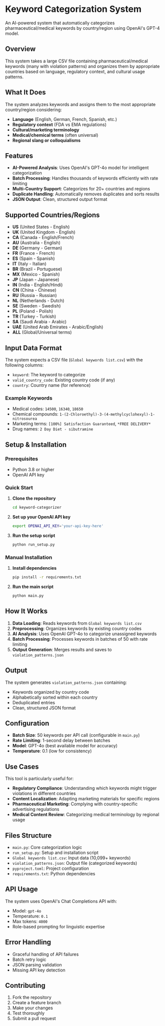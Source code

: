 # Keyword Categorization System

An AI-powered system that automatically categorizes pharmaceutical/medical keywords by country/region using OpenAI's GPT-4 model.

## Overview

This system takes a large CSV file containing pharmaceutical/medical keywords (many with violation patterns) and organizes them by appropriate countries based on language, regulatory context, and cultural usage patterns.

## What It Does

The system analyzes keywords and assigns them to the most appropriate country/region considering:

- **Language** (English, German, French, Spanish, etc.)
- **Regulatory context** (FDA vs EMA regulations)
- **Cultural/marketing terminology**
- **Medical/chemical terms** (often universal)
- **Regional slang or colloquialisms**

## Features

- **AI-Powered Analysis**: Uses OpenAI's GPT-4o model for intelligent categorization
- **Batch Processing**: Handles thousands of keywords efficiently with rate limiting
- **Multi-Country Support**: Categorizes for 20+ countries and regions
- **Duplicate Handling**: Automatically removes duplicates and sorts results
- **JSON Output**: Clean, structured output format

## Supported Countries/Regions

- **US** (United States - English)
- **UK** (United Kingdom - English)
- **CA** (Canada - English/French)
- **AU** (Australia - English)
- **DE** (Germany - German)
- **FR** (France - French)
- **ES** (Spain - Spanish)
- **IT** (Italy - Italian)
- **BR** (Brazil - Portuguese)
- **MX** (Mexico - Spanish)
- **JP** (Japan - Japanese)
- **IN** (India - English/Hindi)
- **CN** (China - Chinese)
- **RU** (Russia - Russian)
- **NL** (Netherlands - Dutch)
- **SE** (Sweden - Swedish)
- **PL** (Poland - Polish)
- **TR** (Turkey - Turkish)
- **SA** (Saudi Arabia - Arabic)
- **UAE** (United Arab Emirates - Arabic/English)
- **ALL** (Global/Universal terms)

## Input Data Format

The system expects a CSV file (`Global keywords list.csv`) with the following columns:
- `keyword`: The keyword to categorize
- `valid_country_code`: Existing country code (if any)
- `country`: Country name (for reference)

### Example Keywords
- Medical codes: `14500`, `16340`, `18650`
- Chemical compounds: `1-(2-Chloroethyl)-3-(4-methylcyclohexyl)-1-nitrosourea`
- Marketing terms: `[100%] Satisfaction Guaranteed`, `*FREE DELIVERY*`
- Drug names: `2 Day Diet - sibutramine`

## Setup & Installation

### Prerequisites
- Python 3.8 or higher
- OpenAI API key

### Quick Start

1. **Clone the repository**
   ```bash
   cd keyword-categorizer
   ```

2. **Set up your OpenAI API key**
   ```bash
   export OPENAI_API_KEY='your-api-key-here'
   ```

3. **Run the setup script**
   ```bash
   python run_setup.py
   ```

### Manual Installation

1. **Install dependencies**
   ```bash
   pip install -r requirements.txt
   ```

2. **Run the main script**
   ```bash
   python main.py
   ```

## How It Works

1. **Data Loading**: Reads keywords from `Global keywords list.csv`
2. **Preprocessing**: Organizes keywords by existing country codes
3. **AI Analysis**: Uses OpenAI GPT-4o to categorize unassigned keywords
4. **Batch Processing**: Processes keywords in batches of 50 with rate limiting
5. **Output Generation**: Merges results and saves to `violation_patterns.json`

## Output

The system generates `violation_patterns.json` containing:
- Keywords organized by country code
- Alphabetically sorted within each country
- Deduplicated entries
- Clean, structured JSON format

## Configuration

- **Batch Size**: 50 keywords per API call (configurable in `main.py`)
- **Rate Limiting**: 1-second delay between batches
- **Model**: GPT-4o (best available model for accuracy)
- **Temperature**: 0.1 (low for consistency)

## Use Cases

This tool is particularly useful for:
- **Regulatory Compliance**: Understanding which keywords might trigger violations in different countries
- **Content Localization**: Adapting marketing materials for specific regions
- **Pharmaceutical Marketing**: Complying with country-specific advertising regulations
- **Medical Content Review**: Categorizing medical terminology by regional usage

## Files Structure

- `main.py`: Core categorization logic
- `run_setup.py`: Setup and installation script
- `Global keywords list.csv`: Input data (10,099+ keywords)
- `violation_patterns.json`: Output file (categorized keywords)
- `pyproject.toml`: Project configuration
- `requirements.txt`: Python dependencies

## API Usage

The system uses OpenAI's Chat Completions API with:
- Model: `gpt-4o`
- Temperature: `0.1`
- Max tokens: `4000`
- Role-based prompting for linguistic expertise

## Error Handling

- Graceful handling of API failures
- Batch retry logic
- JSON parsing validation
- Missing API key detection

## Contributing

1. Fork the repository
2. Create a feature branch
3. Make your changes
4. Test thoroughly
5. Submit a pull request



